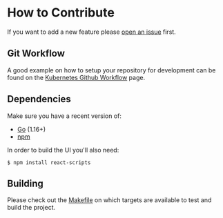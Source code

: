 # How to Contribute

If you want to add a new feature please [open an issue](https://github.com/pyrra-dev/pyrra/issues/new) first.

## Git Workflow

A good example on how to setup your repository for development can be found on the
[Kubernetes Github Workflow](https://github.com/kubernetes/community/blob/master/contributors/guide/github-workflow.md) page.

## Dependencies

Make sure you have a recent version of:

- [Go](https://go.dev/doc/install) (1.16+)
- [npm](https://docs.npmjs.com/cli/v8/configuring-npm/install)

In order to build the UI you'll also need:

```
$ npm install react-scripts
```

## Building

Please check out the [Makefile](Makefile) on which targets are available to test
and build the project.
